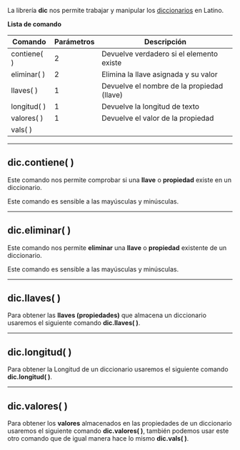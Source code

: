 La librería **dic** nos permite trabajar y manipular los [diccionarios](/docs/sintaxis/diccionarios) en Latino.

**Lista de comando**


| Comando | Parámetros | Descripción |
| --- | --- | --- |
| contiene( ) | 2 | Devuelve verdadero si el elemento existe |
| eliminar( ) | 2 | Elimina la llave asignada y su valor |
| llaves( ) | 1 | Devuelve el nombre de la propiedad (llave) |
| longitud( ) | 1 | Devuelve la longitud de texto |
| valores( ) | 1 | Devuelve el valor de la propiedad |
| vals( ) |

___

## dic.contiene( )

Este comando nos permite comprobar si una **llave** o **propiedad** existe en un diccionario.

Este comando es sensible a las mayúsculas y minúsculas.

___

## dic.eliminar( )

Este comando nos permite **eliminar** una **llave** o **propiedad** existente de un diccionario.

Este comando es sensible a las mayúsculas y minúsculas.

___

## dic.llaves( )

Para obtener las **llaves (propiedades)** que almacena un diccionario usaremos el siguiente comando **dic.llaves( )**.

___

## dic.longitud( )

Para obtener la Longitud de un diccionario usaremos el siguiente comando **dic.longitud( )**.

___

## dic.valores( )

Para obtener los **valores** almacenados en las propiedades de un diccionario usaremos el siguiente comando **dic.valores( )**, también podemos usar este otro comando que de igual manera hace lo mismo **dic.vals( )**.
